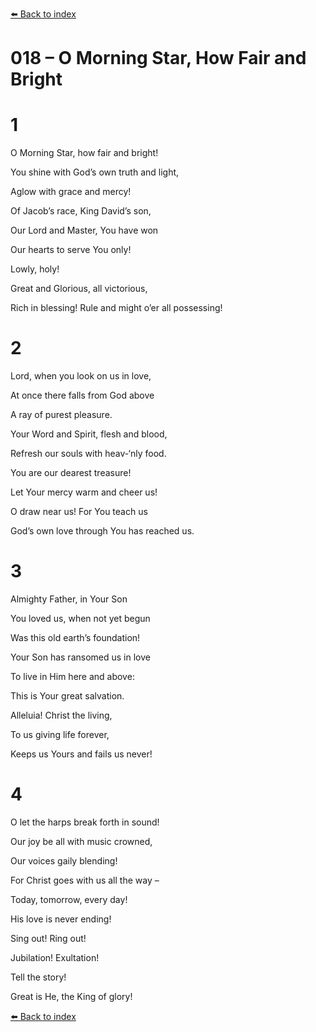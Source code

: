 [⬅️ Back to index](../README.md)

# 018 – O Morning Star, How Fair and Bright





# 1

O Morning Star, how fair and bright!

You shine with God’s own truth and light,

Aglow with grace and mercy!

Of Jacob’s race, King David’s son,

Our Lord and Master, You have won

Our hearts to serve You only!

Lowly, holy!

Great and Glorious, all victorious,

Rich in blessing! Rule and might o’er all possessing!



# 2

Lord, when you look on us in love,

At once there falls from God above

A ray of purest pleasure.

Your Word and Spirit, flesh and blood,

Refresh our souls with heav-‘nly food.

You are our dearest treasure!

Let Your mercy warm and cheer us!

O draw near us! For You teach us

God’s own love through You has reached us.



# 3

Almighty Father, in Your Son

You loved us, when not yet begun

Was this old earth’s foundation!

Your Son has ransomed us in love

To live in Him here and above:

This is Your great salvation.

Alleluia! Christ the living,

To us giving life forever,

Keeps us Yours and fails us never!



# 4

O let the harps break forth in sound!

Our joy be all with music crowned,

Our voices gaily blending!

For Christ goes with us all the way –

Today, tomorrow, every day!

His love is never ending!

Sing out! Ring out!

Jubilation! Exultation!

Tell the story!

Great is He, the King of glory!

[⬅️ Back to index](../README.md)
